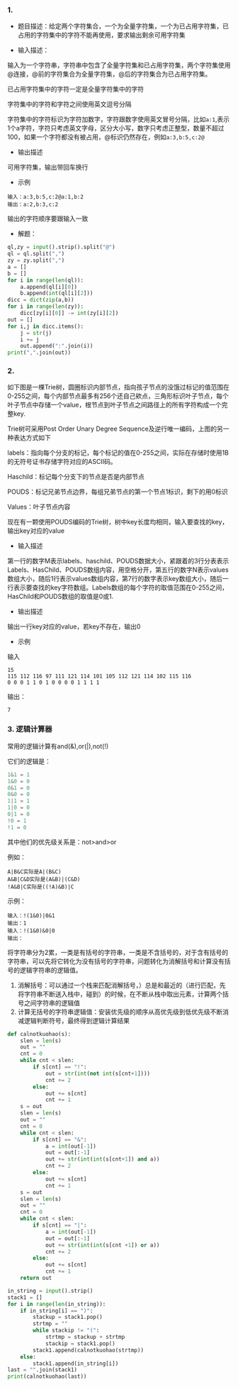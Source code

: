 ### 1.

- 题目描述：给定两个字符集合，一个为全量字符集，一个为已占用字符集，已占用的字符集中的字符不能再使用，要求输出剩余可用字符集

- 输入描述：

输入为一个字符串，字符串中包含了全量字符集和已占用字符集，两个字符集使用@连接，@前的字符集合为全量字符集，@后的字符集合为已占用字符集。

已占用字符集中的字符一定是全量字符集中的字符

字符集中的字符和字符之间使用英文逗号分隔

字符集中的字符标识为字符加数字，字符跟数字使用英文冒号分隔，比如`a:1`,表示1个a字符，字符只考虑英文字母，区分大小写，数字只考虑正整型，数量不超过100，如果一个字符都没有被占用，@标识仍然存在，例如`a:3,b:5,c:2@`

- 输出描述

可用字符集，输出带回车换行

- 示例

```
输入：a:3,b:5,c:2@a:1,b:2
输出：a:2,b:3,c:2
```

输出的字符顺序要跟输入一致

- 解题：

```python
ql,zy = input().strip().split("@")
ql = ql.split(",")
zy = zy.split(",")
a = []
b = []
for i in range(len(ql)):
    a.append(ql[i][0])
    b.append(int(ql[i][2]))
dicc = dict(zip(a,b))
for i in range(len(zy)):
    dicc[zy[i][0]] -= int(zy[i][2])
out = []
for i,j in dicc.items():
    j = str(j)
    i += j
    out.append(":".join(i))
print(",".join(out))
```



### 2.

如下图是一棵Trie树，圆圈标识内部节点，指向孩子节点的没饿过标记的值范围在0-255之间，每个内部节点最多有256个还自己欸点，三角形标识叶子节点，每个叶子节点中存储一个value，根节点到叶子节点之间路径上的所有字符构成一个完整key.

Trie树可采用Post Order Unary Degree Sequence及逆行唯一编码，上图的另一种表达方式如下

labels：指向每个分支的标记，每个标记的值在0-255之间，实际在存储时使用1B的无符号证书存储字符对应的ASCII码。

Haschild：标记每个分支下的节点是否是内部节点

POUDS：标记兄弟节点边界，每组兄弟节点的第一个节点1标识，剩下的用0标识

Values：叶子节点内容

现在有一颗使用POUDS编码的Trie树，树中key长度均相同，输入要查找的key，输出key对应的value

- 输入描述

第一行的数字M表示labels、haschild、POUDS数据大小，紧跟着的3行分表表示Labels、HasChild、POUDS数组内容，用空格分开，第五行的数字N表示values数组大小，随后1行表示values数组内容，第7行的数字表示key数组大小，随后一行表示要查找的key字符数组。Labels数组的每个字符的取值范围在0-255之间，HasChild和POUDS数组的取值是0或1.

- 输出描述

输出一行key对应的value，若key不存在，输出0

- 示例

输入

```shell
15
115 112 116 97 111 121 114 101 105 112 121 114 102 115 116
0 0 0 1 1 0 1 0 0 0 0 1 1 1 1
```

输出：

```shell
7
```



### 3. 逻辑计算器

常用的逻辑计算有and(&),or(|),not(!)

它们的逻辑是：

```python
1&1 = 1
1&0 = 0
0&1 = 0
0&0 = 0
1|1 = 1
1|0 = 0
0|1 = 0
!0 = 1
!1 = 0
```

其中他们的优先级关系是：not>and>or

例如：

```
A|B&C实际是A|(B&C)
A&B|C&D实际是(A&B)|(C&D)
!A&B|C实际是((!A)&B)|C
```

示例：

```
输入：!(1&0)|0&1
输出：1
输入：!(1&0)&0|0
输出：
```

将字符串分为2累，一类是有括号的字符串，一类是不含括号的，对于含有括号的字符串，可以先将它转化为没有括号的字符串，问题转化为消解括号和计算没有括号的逻辑字符串的逻辑值。

1. 消解括号：可以通过一个栈来匹配消解括号，）总是和最近的（进行匹配，先将字符串不断送入栈中，碰到）的时候，在不断从栈中取出元素，计算两个括号之间字符串的逻辑值
2. 计算无括号的字符串逻辑值：安装优先级的顺序从高优先级到低优先级不断消减逻辑判断符号，最终得到逻辑计算结果

```python
def calnotkuohao(s):
    slen = len(s)
    out = ""
    cnt = 0
    while cnt < slen:
        if s[cnt] == "!":
            out = str(int(not int(s[cnt+1])))
            cnt += 2
        else:
            out += s[cnt]
            cnt += 1
    s = out
    slen = len(s)
    out = ""
    cnt = 0
    while cnt < slen:
        if s[cnt] == "&":
            a = int(out[-1])
            out = out[:-1]
            out += str(int(int(s[cnt+1]) and a))
            cnt += 2
        else:
            out += s[cnt]
            cnt += 1
    s = out
    slen = len(s)
    out = ""
    cnt = 0
    while cnt < slen:
        if s[cnt] == "|":
            a = int(out[-1])
            out = out[:-1]
            out += str(int(int(s[cnt +1]) or a))
            cnt += 2
        else:
            out += s[cnt]
            cnt += 1
    return out

in_string = input().strip()
stack1 = []
for i in range(len(in_string)):
    if in_string[i] == ")":
        stackup = stack1.pop()
        strtmp = ""
        while stackip != "(":
            strtmp = stackup + strtmp
            stackip = stack1.pop()
        stack1.append(calnotkuohao(strtmp))
    else:
        stack1.append(in_string[i])
last = "".join(stack1)
print(calnotkuohao(last))

```


